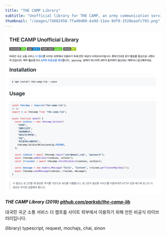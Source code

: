 ```yaml
---
title: "THE CAMP Library"
subtitle: "Unofficial library for THE CAMP, an army communication service"
thumbnail: "/images/74082458-7fa40d00-4a9d-11ea-9df0-1528eaafc793.png"
---
```


![](/images/74082458-7fa40d00-4a9d-11ea-9df0-1528eaafc793.webp)

_**THE CAMP Library (2019) [github.com/parksb/the-camp-lib](https://github.com/parksb/the-camp-lib)**_

대국민 국군 소통 서비스 더 캠프를 사이트 외부에서 이용하기 위해 만든 비공식 라이브러리입니다.

(library) typescript, request, mochajs, chai, sinon
